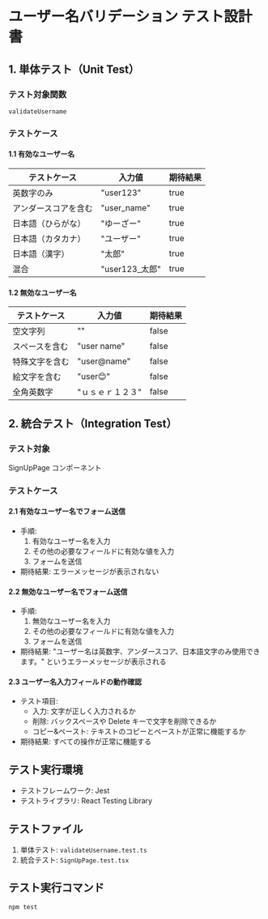 # ユーザー名バリデーション テスト設計書

## 1. 単体テスト（Unit Test）

### テスト対象関数

`validateUsername`

### テストケース

#### 1.1 有効なユーザー名

| テストケース         | 入力値          | 期待結果 |
| -------------------- | --------------- | -------- |
| 英数字のみ           | "user123"       | true     |
| アンダースコアを含む | "user_name"     | true     |
| 日本語（ひらがな）   | "ゆーざー"      | true     |
| 日本語（カタカナ）   | "ユーザー"      | true     |
| 日本語（漢字）       | "太郎"          | true     |
| 混合                 | "user123\_太郎" | true     |

#### 1.2 無効なユーザー名

| テストケース   | 入力値           | 期待結果 |
| -------------- | ---------------- | -------- |
| 空文字列       | ""               | false    |
| スペースを含む | "user name"      | false    |
| 特殊文字を含む | "user@name"      | false    |
| 絵文字を含む   | "user😊"         | false    |
| 全角英数字     | "ｕｓｅｒ１２３" | false    |

## 2. 統合テスト（Integration Test）

### テスト対象

SignUpPage コンポーネント

### テストケース

#### 2.1 有効なユーザー名でフォーム送信

- 手順:
  1. 有効なユーザー名を入力
  2. その他の必要なフィールドに有効な値を入力
  3. フォームを送信
- 期待結果: エラーメッセージが表示されない

#### 2.2 無効なユーザー名でフォーム送信

- 手順:
  1. 無効なユーザー名を入力
  2. その他の必要なフィールドに有効な値を入力
  3. フォームを送信
- 期待結果: "ユーザー名は英数字、アンダースコア、日本語文字のみ使用できます。" というエラーメッセージが表示される

#### 2.3 ユーザー名入力フィールドの動作確認

- テスト項目:
  - 入力: 文字が正しく入力されるか
  - 削除: バックスペースや Delete キーで文字を削除できるか
  - コピー&ペースト: テキストのコピーとペーストが正常に機能するか
- 期待結果: すべての操作が正常に機能する

## テスト実行環境

- テストフレームワーク: Jest
- テストライブラリ: React Testing Library

## テストファイル

1. 単体テスト: `validateUsername.test.ts`
2. 統合テスト: `SignUpPage.test.tsx`

## テスト実行コマンド

```
npm test
```

